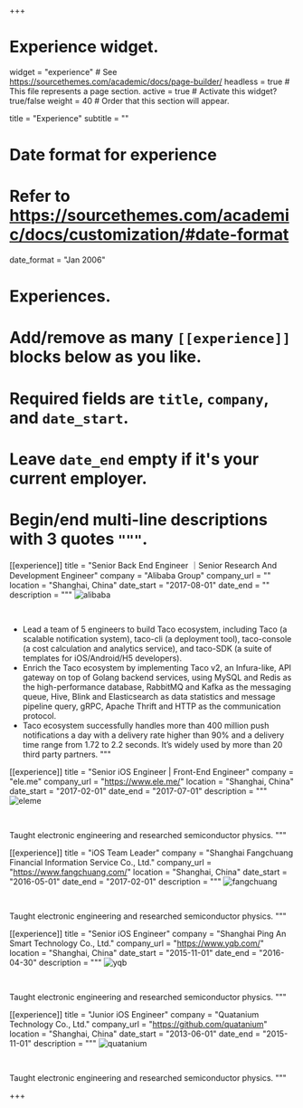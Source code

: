 +++
# Experience widget.
widget = "experience"  # See https://sourcethemes.com/academic/docs/page-builder/
headless = true  # This file represents a page section.
active = true  # Activate this widget? true/false
weight = 40  # Order that this section will appear.

title = "Experience"
subtitle = ""

# Date format for experience
#   Refer to https://sourcethemes.com/academic/docs/customization/#date-format
date_format = "Jan 2006"

# Experiences.
#   Add/remove as many `[[experience]]` blocks below as you like.
#   Required fields are `title`, `company`, and `date_start`.
#   Leave `date_end` empty if it's your current employer.
#   Begin/end multi-line descriptions with 3 quotes `"""`.
[[experience]]
  title = "Senior Back End Engineer ｜Senior Research And Development Engineer"
  company = "Alibaba Group"
  company_url = ""
  location = "Shanghai, China"
  date_start = "2017-08-01"
  date_end = ""
  description = """
<img src="/media/alibaba.jpg" alt="alibaba" style="padding-bottom: 30px;">
  
-	Lead a team of 5 engineers to build Taco ecosystem, including Taco (a scalable notification system), taco-cli (a deployment tool), taco-console (a cost calculation and analytics service), and taco-SDK (a suite of templates for iOS/Android/H5 developers). 
-	Enrich the Taco ecosystem by implementing Taco v2,  an Infura-like, API gateway on top of Golang backend services, using  MySQL and Redis as the high-performance database, RabbitMQ and Kafka as the messaging queue, Hive, Blink and Elasticsearch as data statistics and message pipeline query, gRPC, Apache Thrift and HTTP as the communication protocol.
-	Taco ecosystem successfully handles more than 400 million push notifications a day with a delivery rate higher than 90% and a delivery time range from 1.72 to 2.2 seconds. It’s widely used by more than 20 third party partners.
"""

[[experience]]
  title = "Senior iOS Engineer | Front-End Engineer"
  company = "ele.me"
  company_url = "https://www.ele.me/"
  location = "Shanghai, China"
  date_start = "2017-02-01"
  date_end = "2017-07-01"
  description = """
<img src="/media/eleme.jpg" alt="eleme" style="padding-bottom: 30px;">

Taught electronic engineering and researched semiconductor physics.
"""

[[experience]]
  title = "iOS Team Leader"
  company = "Shanghai Fangchuang Financial Information Service Co., Ltd."
  company_url = "https://www.fangchuang.com/"
  location = "Shanghai, China"
  date_start = "2016-05-01"
  date_end = "2017-02-01"
  description = """
<img src="/media/fangchuang.jpg" alt="fangchuang" style="padding-bottom: 30px;">

Taught electronic engineering and researched semiconductor physics.
"""

[[experience]]
  title = "Senior iOS Engineer"
  company = "Shanghai Ping An Smart Technology Co., Ltd."
  company_url = "https://www.yqb.com/"
  location = "Shanghai, China"
  date_start = "2015-11-01"
  date_end = "2016-04-30"
  description = """
<img src="/media/yqb.jpg" alt="yqb" style="padding-bottom: 30px;">

Taught electronic engineering and researched semiconductor physics.
"""

[[experience]]
  title = "Junior iOS Engineer"
  company = "Quatanium Technology Co., Ltd."
  company_url = "https://github.com/quatanium"
  location = "Shanghai, China"
  date_start = "2013-06-01"
  date_end = "2015-11-01"
  description = """
<img src="/media/quatanium.jpg" alt="quatanium" style="padding-bottom: 30px;">

Taught electronic engineering and researched semiconductor physics.
"""

+++
